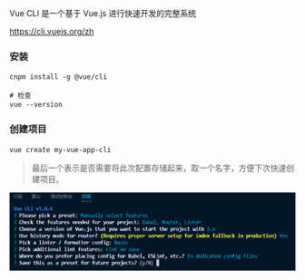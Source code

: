 Vue CLI 是一个基于 Vue.js 进行快速开发的完整系统

https://cli.vuejs.org/zh

### 安装

```shell
cnpm install -g @vue/cli

# 检查
vue --version
```

### 创建项目

```shell
vue create my-vue-app-cli
```

> 最后一个表示是否需要将此次配置存储起来，取一个名字，方便下次快速创建项目。

![img.png](images/vue3-cli.png)
